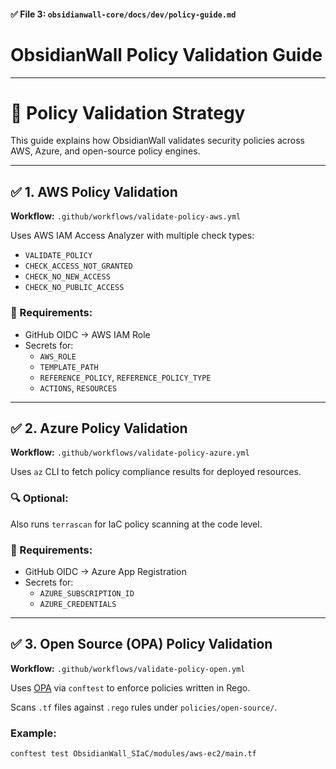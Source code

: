 
#### ✅ File 3: `obsidianwall-core/docs/dev/policy-guide.md`



# ObsidianWall Policy Validation Guide

---
# 🔐 Policy Validation Strategy

This guide explains how ObsidianWall validates security policies across AWS, Azure, and open-source policy engines.

---

## ✅ 1. AWS Policy Validation

**Workflow:** `.github/workflows/validate-policy-aws.yml`

Uses AWS IAM Access Analyzer with multiple check types:
- `VALIDATE_POLICY`
- `CHECK_ACCESS_NOT_GRANTED`
- `CHECK_NO_NEW_ACCESS`
- `CHECK_NO_PUBLIC_ACCESS`

### 🔐 Requirements:
- GitHub OIDC → AWS IAM Role
- Secrets for:
  - `AWS_ROLE`
  - `TEMPLATE_PATH`
  - `REFERENCE_POLICY`, `REFERENCE_POLICY_TYPE`
  - `ACTIONS`, `RESOURCES`

---

## ✅ 2. Azure Policy Validation

**Workflow:** `.github/workflows/validate-policy-azure.yml`

Uses `az` CLI to fetch policy compliance results for deployed resources.

### 🔍 Optional:
Also runs `terrascan` for IaC policy scanning at the code level.

### 🔐 Requirements:
- GitHub OIDC → Azure App Registration
- Secrets for:
  - `AZURE_SUBSCRIPTION_ID`
  - `AZURE_CREDENTIALS`

---

## ✅ 3. Open Source (OPA) Policy Validation

**Workflow:** `.github/workflows/validate-policy-open.yml`

Uses [OPA](https://www.openpolicyagent.org/) via `conftest` to enforce policies written in Rego.

Scans `.tf` files against `.rego` rules under `policies/open-source/`.

### Example:
```bash
conftest test ObsidianWall_SIaC/modules/aws-ec2/main.tf
```